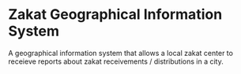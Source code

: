 # Zakat Geographical Information System

A geographical information system that allows a local zakat center to receieve reports about zakat receivements / distributions in a city.
